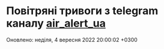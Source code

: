 # Повітряні тривоги з telegram каналу [air_alert_ua](https://t.me/air_alert_ua)

Оновлено:
неділя, 4 вересня 2022 20:00:02 +0300
